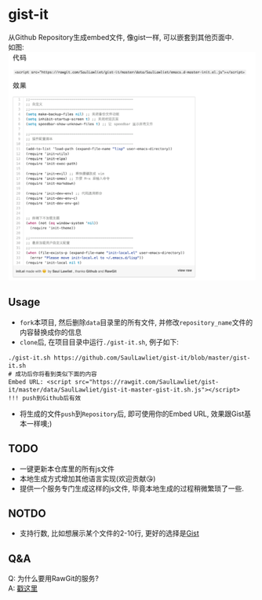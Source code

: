 # gist-it
从Github Repository生成embed文件, 像gist一样, 可以嵌套到其他页面中.  
如图:
![image](https://github.com/SaulLawliet/gist-it/blob/master/screencast.png)

## Usage
- `fork`本项目, 然后删除`data`目录里的所有文件, 并修改`repository_name`文件的内容替换成你的信息  
- `clone`后, 在项目目录中运行`./gist-it.sh`,  例子如下:  
``` shell
./gist-it.sh https://github.com/SaulLawliet/gist-it/blob/master/gist-it.sh
# 成功后你将看到类似下面的内容
Embed URL: <script src="https://rawgit.com/SaulLawliet/gist-it/master/data/SaulLawliet/gist-it-master-gist-it.sh.js"></script>
!!! push到Github后有效
```
- 将生成的文件`push`到`Repository`后, 即可使用你的Embed URL, 效果跟Gist基本一样噢;)

## TODO
- 一键更新本仓库里的所有js文件
- 本地生成方式增加其他语言实现(欢迎贡献😘)
- 提供一个服务专门生成这样的js文件, 毕竟本地生成的过程稍微繁琐了一些.

## NOTDO
- 支持行数, 比如想展示某个文件的2-10行, 更好的选择是[Gist](https://gist.github.com/)

## Q&A
Q: 为什么要用RawGit的服务?  
A: [戳这里](http://stackoverflow.com/questions/17341122/link-and-execute-external-javascript-file-hosted-on-github)
